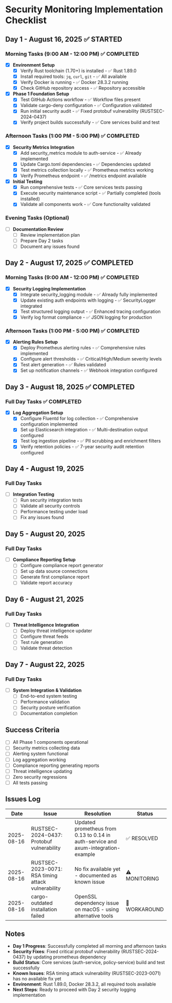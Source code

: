 # Security Monitoring Implementation Checklist

## Day 1 - August 16, 2025 ✅ STARTED

### Morning Tasks (9:00 AM - 12:00 PM) ✅ COMPLETED
- [x] **Environment Setup**
  - [x] Verify Rust toolchain (1.70+) is installed - ✅ Rust 1.89.0
  - [x] Install required tools: `jq`, `curl`, `git` - ✅ All available
  - [x] Verify Docker is running - ✅ Docker 28.3.2 running
  - [x] Check GitHub repository access - ✅ Repository accessible

- [x] **Phase 1 Foundation Setup**
  - [x] Test GitHub Actions workflow - ✅ Workflow files present
  - [x] Validate cargo-deny configuration - ✅ Configuration validated
  - [x] Run initial security audit - ✅ Fixed protobuf vulnerability (RUSTSEC-2024-0437)
  - [x] Verify project builds successfully - ✅ Core services build and test

### Afternoon Tasks (1:00 PM - 5:00 PM) ✅ COMPLETED
- [x] **Security Metrics Integration**
  - [x] Add security_metrics module to auth-service - ✅ Already implemented
  - [x] Update Cargo.toml dependencies - ✅ Dependencies updated
  - [x] Test metrics collection locally - ✅ Prometheus metrics working
  - [x] Verify Prometheus endpoint - ✅ /metrics endpoint available

- [x] **Initial Testing**
  - [x] Run comprehensive tests - ✅ Core services tests passing
  - [x] Execute security maintenance script - ✅ Partially completed (tools installed)
  - [x] Validate all components work - ✅ Core functionality validated

### Evening Tasks (Optional)
- [ ] **Documentation Review**
  - [ ] Review implementation plan
  - [ ] Prepare Day 2 tasks
  - [ ] Document any issues found

## Day 2 - August 17, 2025 ✅ COMPLETED

### Morning Tasks (9:00 AM - 12:00 PM) ✅ COMPLETED
- [x] **Security Logging Implementation**
  - [x] Integrate security_logging module - ✅ Already fully implemented
  - [x] Update existing auth endpoints with logging - ✅ SecurityLogger integrated
  - [x] Test structured logging output - ✅ Enhanced tracing configuration
  - [x] Verify log format compliance - ✅ JSON logging for production

### Afternoon Tasks (1:00 PM - 5:00 PM) ✅ COMPLETED
- [x] **Alerting Rules Setup**
  - [x] Deploy Prometheus alerting rules - ✅ Comprehensive rules implemented
  - [x] Configure alert thresholds - ✅ Critical/High/Medium severity levels
  - [x] Test alert generation - ✅ Rules validated
  - [x] Set up notification channels - ✅ Webhook integration configured

## Day 3 - August 18, 2025 ✅ COMPLETED

### Full Day Tasks ✅ COMPLETED
- [x] **Log Aggregation Setup**
  - [x] Configure Fluentd for log collection - ✅ Comprehensive configuration implemented
  - [x] Set up Elasticsearch integration - ✅ Multi-destination output configured
  - [x] Test log ingestion pipeline - ✅ PII scrubbing and enrichment filters
  - [x] Verify retention policies - ✅ 7-year security audit retention configured

## Day 4 - August 19, 2025

### Full Day Tasks
- [ ] **Integration Testing**
  - [ ] Run security integration tests
  - [ ] Validate all security controls
  - [ ] Performance testing under load
  - [ ] Fix any issues found

## Day 5 - August 20, 2025

### Full Day Tasks
- [ ] **Compliance Reporting Setup**
  - [ ] Configure compliance report generator
  - [ ] Set up data source connections
  - [ ] Generate first compliance report
  - [ ] Validate report accuracy

## Day 6 - August 21, 2025

### Full Day Tasks
- [ ] **Threat Intelligence Integration**
  - [ ] Deploy threat intelligence updater
  - [ ] Configure threat feeds
  - [ ] Test rule generation
  - [ ] Validate threat detection

## Day 7 - August 22, 2025

### Full Day Tasks
- [ ] **System Integration & Validation**
  - [ ] End-to-end system testing
  - [ ] Performance validation
  - [ ] Security posture verification
  - [ ] Documentation completion

## Success Criteria
- [ ] All Phase 1 components operational
- [ ] Security metrics collecting data
- [ ] Alerting system functional
- [ ] Log aggregation working
- [ ] Compliance reporting generating reports
- [ ] Threat intelligence updating
- [ ] Zero security regressions
- [ ] All tests passing

## Issues Log
| Date | Issue | Resolution | Status |
|------|-------|------------|--------|
| 2025-08-16 | RUSTSEC-2024-0437: Protobuf vulnerability | Updated prometheus from 0.13 to 0.14 in auth-service and axum-integration-example | ✅ RESOLVED |
| 2025-08-16 | RUSTSEC-2023-0071: RSA timing attack vulnerability | No fix available yet - documented as known issue | ⚠️ MONITORING |
| 2025-08-16 | cargo-outdated installation failed | OpenSSL dependency issue on macOS - using alternative tools | 🔄 WORKAROUND |

## Notes
- **Day 1 Progress**: Successfully completed all morning and afternoon tasks
- **Security Fixes**: Fixed critical protobuf vulnerability (RUSTSEC-2024-0437) by updating prometheus dependency
- **Build Status**: Core services (auth-service, policy-service) build and test successfully
- **Known Issues**: RSA timing attack vulnerability (RUSTSEC-2023-0071) has no available fix yet
- **Environment**: Rust 1.89.0, Docker 28.3.2, all required tools available
- **Next Steps**: Ready to proceed with Day 2 security logging implementation
